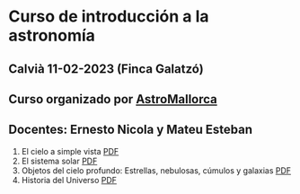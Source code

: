 # Curso de introducción a la astronomía
## Calvià 11-02-2023 (Finca Galatzó)
## Curso organizado por [AstroMallorca](https://astromallorca.wordpress.com/)
<!--- ## Docentes: [Ernesto Nicola](https://e-nicola.github.io/Sun/bio_es.html) y Mateu Esteban --->
## Docentes: Ernesto Nicola y Mateu Esteban

1. El cielo a simple vista [PDF](PDF/2023-02-11_1_Cielo_a_Simple_Vista.pdf)
2. El sistema solar [PDF](PDF/2023-02-11_2_Sistema_Solar.pdf)
3. Objetos del cielo profundo: Estrellas, nebulosas, cúmulos y galaxias [PDF](PDF/2023-02-11_3_Cielo_Profundo.pdf)
4. Historia del Universo [PDF](PDF/2023-02-11_4_Cosmologia.pdf)
